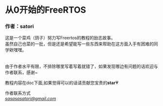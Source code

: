 # 从0开始的FreeRTOS
### 作者：satori

这是一个菜鸡（鸽子）努力写Freertos的教程的励志故事。</br>
虽然自己也菜的一批，但是还是希望能写一些东西来帮助在这方面入手有困难的同学欸嘿嘿。</br>
</br></br>
由于作者水平有限，不排除哪里写着写着就错了，如果发现哪边有问题的话欢迎与作者联系，感谢~</br>

教程内容在doc下面,如果觉得可以的话请贡献您宝贵的**star**💗</br>

作者联系方式</br>
*sasasasatori@gmail.com*